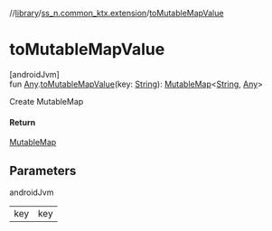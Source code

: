 //[library](../../index.md)/[ss_n.common_ktx.extension](index.md)/[toMutableMapValue](to-mutable-map-value.md)

# toMutableMapValue

[androidJvm]\
fun [Any](https://kotlinlang.org/api/latest/jvm/stdlib/kotlin/-any/index.html).[toMutableMapValue](to-mutable-map-value.md)(key: [String](https://kotlinlang.org/api/latest/jvm/stdlib/kotlin/-string/index.html)): [MutableMap](https://kotlinlang.org/api/latest/jvm/stdlib/kotlin.collections/-mutable-map/index.html)&lt;[String](https://kotlinlang.org/api/latest/jvm/stdlib/kotlin/-string/index.html), [Any](https://kotlinlang.org/api/latest/jvm/stdlib/kotlin/-any/index.html)&gt;

Create MutableMap

#### Return

[MutableMap](https://kotlinlang.org/api/latest/jvm/stdlib/kotlin.collections/-mutable-map/index.html)

## Parameters

androidJvm

| | |
|---|---|
| key | key |
